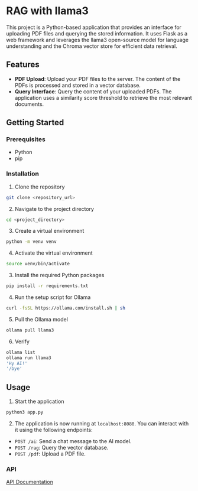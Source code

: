 # RAG with llama3

This project is a Python-based application that provides an interface for uploading PDF files and querying the stored information. It uses Flask as a web framework and leverages the llama3 open-source model for language understanding and the Chroma vector store for efficient data retrieval.

## Features

- **PDF Upload**: Upload your PDF files to the server. The content of the PDFs is processed and stored in a vector database.
- **Query Interface**: Query the content of your uploaded PDFs. The application uses a similarity score threshold to retrieve the most relevant documents.

## Getting Started

### Prerequisites

- Python
- pip

### Installation

1. Clone the repository
```bash
git clone <repository_url>
```
2. Navigate to the project directory
```bash
cd <project_directory>
```
3. Create a virtual environment
```bash
python -m venv venv
```
4. Activate the virtual environment
```bash
source venv/bin/activate
```
3. Install the required Python packages
```bash
pip install -r requirements.txt
```
4. Run the setup script for Ollama
```bash
curl -fsSL https://ollama.com/install.sh | sh
```
5. Pull the Ollama model
```bash
ollama pull llama3
```
6. Verify 
```bash
ollama list
ollama run llama3
'Hy AI!'
'/bye'
```

## Usage

1. Start the application
```bash
python3 app.py
```
2. The application is now running at `localhost:8080`. You can interact with it using the following endpoints:

- `POST /ai`: Send a chat message to the AI model.
- `POST /rag`: Query the vector database.
- `POST /pdf`: Upload a PDF file.

### API
[API Documentation](documentation/API%20Documentation.md)
